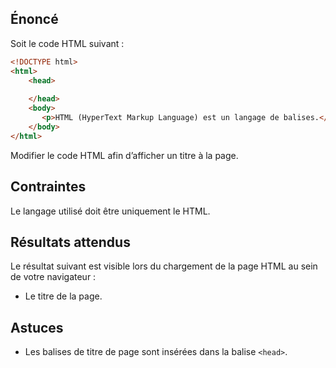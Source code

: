## Énoncé

Soit le code HTML suivant :

``` html
<!DOCTYPE html>
<html>
    <head>
       
    </head>
    <body>
       <p>HTML (HyperText Markup Language) est un langage de balises.</p>
    </body>
</html>
```

Modifier le code HTML afin d’afficher un titre à la page.

## Contraintes

Le langage utilisé doit être uniquement le HTML.

## Résultats attendus

Le résultat suivant est visible lors du chargement de la page HTML au sein de votre navigateur :

- Le titre de la page.

## Astuces

- Les balises de titre de page sont insérées dans la balise ```<head>```.